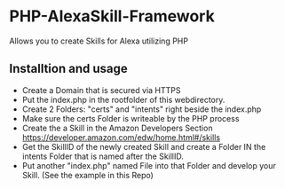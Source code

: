 # PHP-AlexaSkill-Framework
Allows you to create Skills for Alexa utilizing PHP

## Installtion and usage
* Create a Domain that is secured via HTTPS
* Put the index.php in the rootfolder of this webdirectory.
* Create 2 Folders: "certs" and "intents" right beside the index.php
* Make sure the certs Folder is writeable by the PHP process
* Create the a Skill in the Amazon Developers Section https://developer.amazon.com/edw/home.html#/skills
* Get the SkillID of the newly created Skill and create a Folder IN the intents Folder that is named after the SkillID.
* Put another "index.php" named File into that Folder and develop your Skill. (See the example in this Repo)
